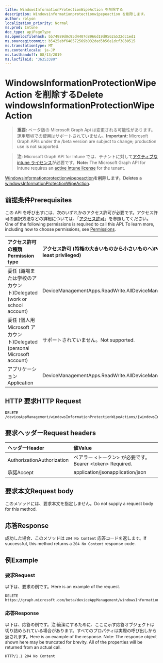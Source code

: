 ```yaml
---
title: WindowsInformationProtectionWipeAction を削除する
description: Windowsinformationprotectionwipepeaction を削除します。
author: rolyon
localization_priority: Normal
ms.prod: Intune
doc_type: apiPageType
ms.openlocfilehash: bb74989d0c95d4407d8966d19d9562a532dc1ed1
ms.sourcegitcommit: b5425ebf648572569b032ded5b56e1dcf3830515
ms.translationtype: MT
ms.contentlocale: ja-JP
ms.lasthandoff: 08/13/2019
ms.locfileid: "36353380"
---
```

# <a name="delete-windowsinformationprotectionwipeaction"></a><span data-ttu-id="7a17c-103">WindowsInformationProtectionWipeAction を削除する</span><span class="sxs-lookup"><span data-stu-id="7a17c-103">Delete windowsInformationProtectionWipeAction</span></span>

> <span data-ttu-id="7a17c-104">**重要:** ベータ版の Microsoft Graph Api は変更される可能性があります。運用環境での使用はサポートされていません。</span><span class="sxs-lookup"><span data-stu-id="7a17c-104">**Important:** Microsoft Graph APIs under the /beta version are subject to change; production use is not supported.</span></span>

> <span data-ttu-id="7a17c-105">**注:** Microsoft Graph API for Intune では、テナントに対して[アクティブな intune ライセンス](https://go.microsoft.com/fwlink/?linkid=839381)が必要です。</span><span class="sxs-lookup"><span data-stu-id="7a17c-105">**Note:** The Microsoft Graph API for Intune requires an [active Intune license](https://go.microsoft.com/fwlink/?linkid=839381) for the tenant.</span></span>

<span data-ttu-id="7a17c-106">[Windowsinformationprotectionwipepeaction](../resources/intune-mam-windowsinformationprotectionwipeaction.md)を削除します。</span><span class="sxs-lookup"><span data-stu-id="7a17c-106">Deletes a [windowsInformationProtectionWipeAction](../resources/intune-mam-windowsinformationprotectionwipeaction.md).</span></span>

## <a name="prerequisites"></a><span data-ttu-id="7a17c-107">前提条件</span><span class="sxs-lookup"><span data-stu-id="7a17c-107">Prerequisites</span></span>
<span data-ttu-id="7a17c-p101">この API を呼び出すには、次のいずれかのアクセス許可が必要です。アクセス許可の選択方法などの詳細については、「[アクセス許可](/graph/permissions-reference)」を参照してください。</span><span class="sxs-lookup"><span data-stu-id="7a17c-p101">One of the following permissions is required to call this API. To learn more, including how to choose permissions, see [Permissions](/graph/permissions-reference).</span></span>

|<span data-ttu-id="7a17c-110">アクセス許可の種類</span><span class="sxs-lookup"><span data-stu-id="7a17c-110">Permission type</span></span>|<span data-ttu-id="7a17c-111">アクセス許可 (特権の大きいものから小さいものへ)</span><span class="sxs-lookup"><span data-stu-id="7a17c-111">Permissions (from most to least privileged)</span></span>|
|:---|:---|
|<span data-ttu-id="7a17c-112">委任 (職場または学校のアカウント)</span><span class="sxs-lookup"><span data-stu-id="7a17c-112">Delegated (work or school account)</span></span>|<span data-ttu-id="7a17c-113">DeviceManagementApps.ReadWrite.All</span><span class="sxs-lookup"><span data-stu-id="7a17c-113">DeviceManagementApps.ReadWrite.All</span></span>|
|<span data-ttu-id="7a17c-114">委任 (個人用 Microsoft アカウント)</span><span class="sxs-lookup"><span data-stu-id="7a17c-114">Delegated (personal Microsoft account)</span></span>|<span data-ttu-id="7a17c-115">サポートされていません。</span><span class="sxs-lookup"><span data-stu-id="7a17c-115">Not supported.</span></span>|
|<span data-ttu-id="7a17c-116">アプリケーション</span><span class="sxs-lookup"><span data-stu-id="7a17c-116">Application</span></span>|<span data-ttu-id="7a17c-117">DeviceManagementApps.ReadWrite.All</span><span class="sxs-lookup"><span data-stu-id="7a17c-117">DeviceManagementApps.ReadWrite.All</span></span>|

## <a name="http-request"></a><span data-ttu-id="7a17c-118">HTTP 要求</span><span class="sxs-lookup"><span data-stu-id="7a17c-118">HTTP Request</span></span>
<!-- {
  "blockType": "ignored"
}
-->
``` http
DELETE /deviceAppManagement/windowsInformationProtectionWipeActions/{windowsInformationProtectionWipeActionId}
```

## <a name="request-headers"></a><span data-ttu-id="7a17c-119">要求ヘッダー</span><span class="sxs-lookup"><span data-stu-id="7a17c-119">Request headers</span></span>
|<span data-ttu-id="7a17c-120">ヘッダー</span><span class="sxs-lookup"><span data-stu-id="7a17c-120">Header</span></span>|<span data-ttu-id="7a17c-121">値</span><span class="sxs-lookup"><span data-stu-id="7a17c-121">Value</span></span>|
|:---|:---|
|<span data-ttu-id="7a17c-122">Authorization</span><span class="sxs-lookup"><span data-stu-id="7a17c-122">Authorization</span></span>|<span data-ttu-id="7a17c-123">ベアラー &lt;トークン&gt; が必要です。</span><span class="sxs-lookup"><span data-stu-id="7a17c-123">Bearer &lt;token&gt; Required.</span></span>|
|<span data-ttu-id="7a17c-124">承諾</span><span class="sxs-lookup"><span data-stu-id="7a17c-124">Accept</span></span>|<span data-ttu-id="7a17c-125">application/json</span><span class="sxs-lookup"><span data-stu-id="7a17c-125">application/json</span></span>|

## <a name="request-body"></a><span data-ttu-id="7a17c-126">要求本文</span><span class="sxs-lookup"><span data-stu-id="7a17c-126">Request body</span></span>
<span data-ttu-id="7a17c-127">このメソッドには、要求本文を指定しません。</span><span class="sxs-lookup"><span data-stu-id="7a17c-127">Do not supply a request body for this method.</span></span>

## <a name="response"></a><span data-ttu-id="7a17c-128">応答</span><span class="sxs-lookup"><span data-stu-id="7a17c-128">Response</span></span>
<span data-ttu-id="7a17c-129">成功した場合、このメソッドは `204 No Content` 応答コードを返します。</span><span class="sxs-lookup"><span data-stu-id="7a17c-129">If successful, this method returns a `204 No Content` response code.</span></span>

## <a name="example"></a><span data-ttu-id="7a17c-130">例</span><span class="sxs-lookup"><span data-stu-id="7a17c-130">Example</span></span>

### <a name="request"></a><span data-ttu-id="7a17c-131">要求</span><span class="sxs-lookup"><span data-stu-id="7a17c-131">Request</span></span>
<span data-ttu-id="7a17c-132">以下は、要求の例です。</span><span class="sxs-lookup"><span data-stu-id="7a17c-132">Here is an example of the request.</span></span>
``` http
DELETE https://graph.microsoft.com/beta/deviceAppManagement/windowsInformationProtectionWipeActions/{windowsInformationProtectionWipeActionId}
```

### <a name="response"></a><span data-ttu-id="7a17c-133">応答</span><span class="sxs-lookup"><span data-stu-id="7a17c-133">Response</span></span>
<span data-ttu-id="7a17c-p102">以下は、応答の例です。注:簡潔にするために、ここに示す応答オブジェクトは切り詰められている場合があります。すべてのプロパティは実際の呼び出しから返されます。</span><span class="sxs-lookup"><span data-stu-id="7a17c-p102">Here is an example of the response. Note: The response object shown here may be truncated for brevity. All of the properties will be returned from an actual call.</span></span>
``` http
HTTP/1.1 204 No Content
```






